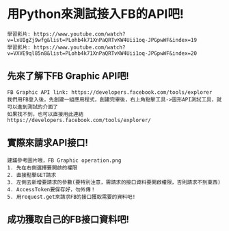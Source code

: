 # 用Python來測試接入FB的API吧!
    學習影片: https://www.youtube.com/watch?v=lxUIgZj9wfg&list=PLohb4k71XnPaQRTvKW4Uii1oq-JPGpwWF&index=19
    學習影片: https://www.youtube.com/watch?v=VXVE9ql85n8&list=PLohb4k71XnPaQRTvKW4Uii1oq-JPGpwWF&index=20
    
## 先來了解下FB Graphic API吧!
    FB Graphic API link: https://developers.facebook.com/tools/explorer
    我們用FB登入後，先創建一組應用程式，創建完畢後，右上角點擊工具->圖形API測試工具，就可以進到測試的介面了
    如果找不到，也可以直接用此連結https://developers.facebook.com/tools/explorer/

    
## 實際來請求API接口!
    建議參考圖片哦，FB Graphic operation.png
    1. 先在右側選擇要開啟的權限
    2. 直接點擊GET請求
    3. 左側去新增要請求的參數(要特別注意，需請求的接口資料要開啟權限，否則請求不到東西)
    4. AccessToken要保存好，勿外傳！
    5. 用request.get來請求FB的接口獲取需要的資料吧!

## 成功獲取自己的FB接口資料吧!